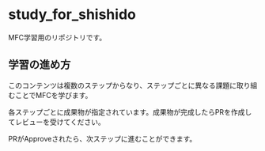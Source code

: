 # study_for_shishido
MFC学習用のリポジトリです。

## 学習の進め方
このコンテンツは複数のステップからなり、ステップごとに異なる課題に取り組むことでMFCを学びます。

各ステップごとに成果物が指定されています。成果物が完成したらPRを作成してレビューを受けてください。

PRがApproveされたら、次ステップに進むことができます。
